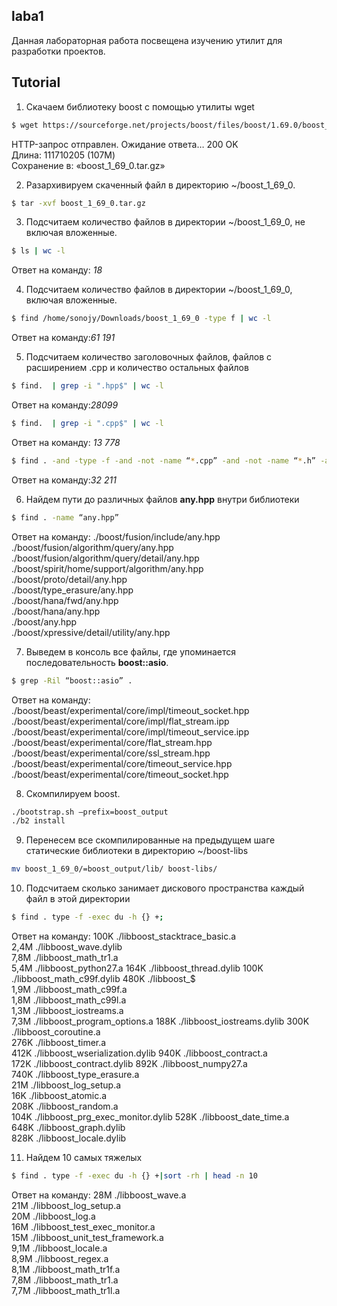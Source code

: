 ## laba1

Данная лабораторная работа посвещена изучению утилит для разработки проектов.



## Tutorial

1) Скачаем библиотеку boost с помощью утилиты wget
```sh
$ wget https://sourceforge.net/projects/boost/files/boost/1.69.0/boost_1_69_0.tar.gz
```
HTTP-запрос отправлен. Ожидание ответа… 200 OK<br>
Длина: 111710205 (107M)<br>
Сохранение в: «boost_1_69_0.tar.gz»<br>

2) Разархивируем скаченный файл в директорию ~/boost_1_69_0.
```sh
$ tar -xvf boost_1_69_0.tar.gz
```

3) Подсчитаем количество файлов в директории ~/boost_1_69_0, не включая вложенные.
```sh
$ ls | wc -l
```
Ответ на команду: *18*

4) Подсчитаем количество файлов в директории ~/boost_1_69_0, включая вложенные.
```sh
$ find /home/sonojy/Downloads/boost_1_69_0 -type f | wc -l
```
Ответ на команду:*61 191*

5) Подсчитаем количество заголовочных файлов, файлов с расширением .cpp и
количество остальных файлов
```sh
$ find.  | grep -i ".hpp$" | wc -l
```
Ответ на команду:*28099*
```sh
$ find.  | grep -i ".cpp$" | wc -l
```
Ответ на команду: *13 778*
```sh
$ find . -and -type -f -and -not -name “*.cpp” -and -not -name “*.h” -and -not - name “*.hpp” | wc -l
```
Ответ на команду:*32 211*

6) Найдем пути до различных файлов **any.hpp** внутри библиотеки
```sh
$ find . -name “any.hpp”
```
Ответ на команду:
./boost/fusion/include/any.hpp<br>
./boost/fusion/algorithm/query/any.hpp<br>
./boost/fusion/algorithm/query/detail/any.hpp<br>
./boost/spirit/home/support/algorithm/any.hpp<br>
./boost/proto/detail/any.hpp<br>
./boost/type_erasure/any.hpp<br>
./boost/hana/fwd/any.hpp<br>
./boost/hana/any.hpp<br>
./boost/any.hpp<br>
./boost/xpressive/detail/utility/any.hpp<br>

7) Выведем в консоль все файлы, где упоминается последовательность **boost::asio**.
```sh
$ grep -Ril “boost::asio” .
```
Ответ на команду:
./boost/beast/experimental/core/impl/timeout_socket.hpp<br>
./boost/beast/experimental/core/impl/flat_stream.ipp<br>
./boost/beast/experimental/core/impl/timeout_service.ipp<br>
./boost/beast/experimental/core/flat_stream.hpp<br>
./boost/beast/experimental/core/ssl_stream.hpp<br>
./boost/beast/experimental/core/timeout_service.hpp<br>
./boost/beast/experimental/core/timeout_socket.hpp<br>

8) Скомпилируем boost.
```sh
./bootstrap.sh –prefix=boost_output
./b2 install
```

9) Перенесем все скомпилированные на предыдущем шаге статические библиотеки в директорию ~/boost-libs
```sh
mv boost_1_69_0/=boost_output/lib/ boost-libs/
```

10) Подсчитаем сколько занимает дискового пространства каждый файл в этой директории
```sh
$ find . type -f -exec du -h {} +;
```
Ответ на команду:
100K ./libboost_stacktrace_basic.a<br>
2,4M ./libboost_wave.dylib<br>
7,8M ./libboost_math_tr1.a<br>
5,4M ./libboost_python27.a 164K ./libboost_thread.dylib 100K ./libboost_math_c99f.dylib 480K ./libboost_$<br>
1,9M ./libboost_math_c99f.a<br>
1,8M ./libboost_math_c99l.a<br>
1,3M ./libboost_iostreams.a<br>
7,3M ./libboost_program_options.a 188K ./libboost_iostreams.dylib 300K ./libboost_coroutine.a<br>
276K ./libboost_timer.a<br>
412K ./libboost_wserialization.dylib 940K ./libboost_contract.a<br>
172K ./libboost_contract.dylib 892K ./libboost_numpy27.a<br>
740K ./libboost_type_erasure.a<br>
21M ./libboost_log_setup.a<br>
16K ./libboost_atomic.a<br>
208K ./libboost_random.a<br>
104K ./libboost_prg_exec_monitor.dylib 528K ./libboost_date_time.a<br>
648K ./libboost_graph.dylib<br>
828K ./libboost_locale.dylib<br>

11) Найдем 10 самых тяжелых
```sh
$ find . type -f -exec du -h {} +|sort -rh | head -n 10
```
Ответ на команду:
28M ./libboost_wave.a<br>
21M ./libboost_log_setup.a<br>
20M ./libboost_log.a<br>
16M ./libboost_test_exec_monitor.a<br>
15M ./libboost_unit_test_framework.a<br>
9,1M ./libboost_locale.a<br>
8,9M ./libboost_regex.a<br>
8,1M ./libboost_math_tr1f.a<br>
7,8M ./libboost_math_tr1.a<br>
7,7M ./libboost_math_tr1l.a<br>

